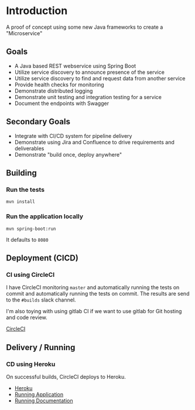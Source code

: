 # Introduction

A proof of concept using some new Java frameworks to create a "Microservice"

## Goals

* A Java based REST webservice using Spring Boot
* Utilize service discovery to announce presence of the service
* Utilize service discovery to find and request data from another service
* Provide health checks for monitoring
* Demonstrate distributed logging
* Demonstrate unit testing and integration testing for a service
* Document the endpoints with Swagger

## Secondary Goals

* Integrate with CI/CD system for pipeline delivery
* Demonstrate using Jira and Confluence to drive requirements and deliverables 
* Demonstrate "build once, deploy anywhere"

## Building

### Run the tests

`mvn install`

### Run the application locally

`mvn spring-boot:run`

It defaults to `8080`


## Deployment (CICD)

### CI using CircleCI

I have CircleCI monitoring `master` and automatically running the tests on commit and automatically running the tests on commit. The results are send to the `#builds` slack channel.

I'm also toying with using gitlab CI if we want to use gitlab for Git hosting and code review.

[CircleCI](https://circleci.com/)


## Delivery / Running

### CD using Heroku 

On successful builds, CircleCI deploys to Heroku. 

* [Heroku](https://dashboard.heroku.com/login)
* [Running Application](https://microservice-learning.herokuapp.com/)
* [Running Documentation](https://microservice-learning.herokuapp.com/v2/api-docs)
